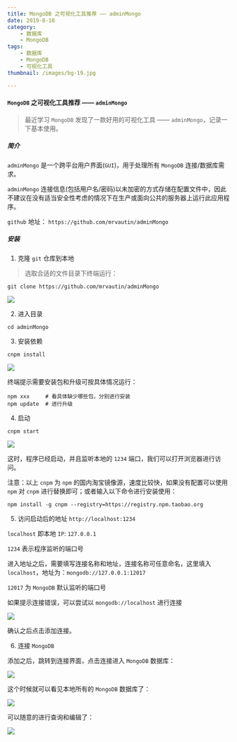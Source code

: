 ```yaml
---
title: MongoDB 之可视化工具推荐 —— adminMongo
date: 2019-8-10
category:
    - 数据库
    - MongoDB 
tags:
    - 数据库
    - MongoDB
    - 可视化工具
thumbnail: /images/bg-19.jpg

---
```


#### `MongoDB` 之可视化工具推荐 —— `adminMongo`

> 最近学习 `MongoDB` 发现了一款好用的可视化工具 —— `adminMongo`，记录一下基本使用。

<!-- more -->

##### 简介

`adminMongo` 是一个跨平台用户界面(`GUI`)，用于处理所有 `MongoDB` 连接/数据库需求。

`adminMongo` 连接信息(包括用户名/密码)以未加密的方式存储在配置文件中，因此不建议在没有适当安全性考虑的情况下在生产或面向公共的服务器上运行此应用程序。

`github` 地址： `https://github.com/mrvautin/adminMongo`

##### 安装

1. 克隆 `git` 仓库到本地

> 选取合适的文件目录下终端运行：

```shell
git clone https://github.com/mrvautin/adminMongo
```

![](http://ww1.sinaimg.cn/large/9c62a0cfly1g5ul87q9tuj20vo08mjuw.jpg)

2. 进入目录

```shell
cd adminMongo
```

3. 安装依赖

```shell
cnpm install
```

![](http://ww1.sinaimg.cn/large/9c62a0cfly1g5ul8vzr6xj20vo0dagpw.jpg)

终端提示需要安装包和升级可按具体情况运行：

```shell
npm xxx     # 看具体缺少哪些包，分别进行安装
npm update  # 进行升级
```

4. 启动

```shell
cnpm start
```

![](http://ww1.sinaimg.cn/large/9c62a0cfly1g5ul9f9cowj20vo08q40e.jpg)

这时，程序已经启动，并且监听本地的 `1234` 端口，我们可以打开浏览器进行访问。

注意：以上 `cnpm` 为 `npm` 的国内淘宝镜像源，速度比较快，如果没有配置可以使用 `npm` 对 `cnpm` 进行替换即可；或者输入以下命令进行安装使用：

```shell
npm install -g cnpm --registry=https://registry.npm.taobao.org
```

5. 访问启动后的地址 `http://localhost:1234`

`localhost` 即本地 `IP`: `127.0.0.1`

`1234` 表示程序监听的端口号

进入地址之后，需要填写连接名称和地址，连接名称可任意命名，这里填入 `localhost`，地址为：`mongodb://127.0.0.1:12017`

`12017` 为 `MongoDB` 默认监听的端口号

如果提示连接错误，可以尝试以 `mongodb://localhost` 进行连接

![](http://ww1.sinaimg.cn/large/9c62a0cfly1g5ulq8u3vaj21z40l80vc.jpg)

确认之后点击添加连接。

6. 连接 `MongoDB`

添加之后，跳转到连接界面，点击连接进入 `MongoDB` 数据库：

![](http://ww1.sinaimg.cn/large/9c62a0cfly1g5ulrayqebj21z40pgdja.jpg)

这个时候就可以看见本地所有的 `MongoDB` 数据库了：

![](http://ww1.sinaimg.cn/large/9c62a0cfly1g5ulsi4a2nj21z40z0tfr.jpg)

可以随意的进行查询和编辑了：

![](http://ww1.sinaimg.cn/large/9c62a0cfly1g5ulsru5m0j21z412446i.jpg)

